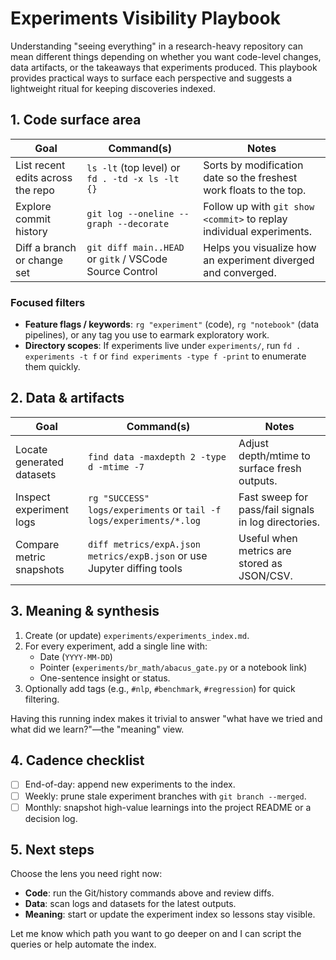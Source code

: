 # Experiments Visibility Playbook

Understanding "seeing everything" in a research-heavy repository can mean different things depending on whether you want code-level changes, data artifacts, or the takeaways that experiments produced. This playbook provides practical ways to surface each perspective and suggests a lightweight ritual for keeping discoveries indexed.

## 1. Code surface area

| Goal | Command(s) | Notes |
| --- | --- | --- |
| List recent edits across the repo | `ls -lt` (top level) or `fd . -td -x ls -lt {}` | Sorts by modification date so the freshest work floats to the top. |
| Explore commit history | `git log --oneline --graph --decorate` | Follow up with `git show <commit>` to replay individual experiments. |
| Diff a branch or change set | `git diff main..HEAD` or `gitk` / VSCode Source Control | Helps you visualize how an experiment diverged and converged. |

### Focused filters

- **Feature flags / keywords**: `rg "experiment"` (code), `rg "notebook"` (data pipelines), or any tag you use to earmark exploratory work.
- **Directory scopes**: If experiments live under `experiments/`, run `fd . experiments -t f` or `find experiments -type f -print` to enumerate them quickly.

## 2. Data & artifacts

| Goal | Command(s) | Notes |
| --- | --- | --- |
| Locate generated datasets | `find data -maxdepth 2 -type d -mtime -7` | Adjust depth/mtime to surface fresh outputs. |
| Inspect experiment logs | `rg "SUCCESS" logs/experiments` or `tail -f logs/experiments/*.log` | Fast sweep for pass/fail signals in log directories. |
| Compare metric snapshots | `diff metrics/expA.json metrics/expB.json` or use Jupyter diffing tools | Useful when metrics are stored as JSON/CSV. |

## 3. Meaning & synthesis

1. Create (or update) `experiments/experiments_index.md`.
2. For every experiment, add a single line with:
   - Date (`YYYY-MM-DD`)
   - Pointer (`experiments/br_math/abacus_gate.py` or a notebook link)
   - One-sentence insight or status.
3. Optionally add tags (e.g., `#nlp`, `#benchmark`, `#regression`) for quick filtering.

Having this running index makes it trivial to answer "what have we tried and what did we learn?"—the "meaning" view.

## 4. Cadence checklist

- [ ] End-of-day: append new experiments to the index.
- [ ] Weekly: prune stale experiment branches with `git branch --merged`.
- [ ] Monthly: snapshot high-value learnings into the project README or a decision log.

## 5. Next steps

Choose the lens you need right now:
- **Code**: run the Git/history commands above and review diffs.
- **Data**: scan logs and datasets for the latest outputs.
- **Meaning**: start or update the experiment index so lessons stay visible.

Let me know which path you want to go deeper on and I can script the queries or help automate the index.
